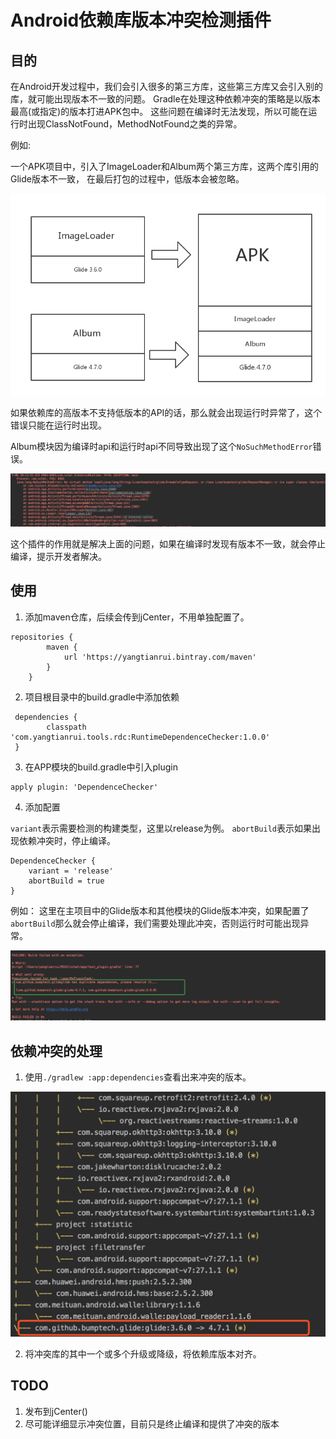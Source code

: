 # Android依赖库版本冲突检测插件
## 目的
在Android开发过程中，我们会引入很多的第三方库，这些第三方库又会引入别的库，就可能出现版本不一致的问题。
Gradle在处理这种依赖冲突的策略是以版本最高(或指定)的版本打进APK包中。
这些问题在编译时无法发现，所以可能在运行时出现ClassNotFound，MethodNotFound之类的异常。


例如:

一个APK项目中，引入了ImageLoader和Album两个第三方库，这两个库引用的Glide版本不一致，
在最后打包的过程中，低版本会被忽略。

![](./assets/build.jpg)

如果依赖库的高版本不支持低版本的API的话，那么就会出现运行时异常了，这个错误只能在运行时出现。

Album模块因为编译时api和运行时api不同导致出现了这个`NoSuchMethodError`错误。

![](./assets/NoSuchMethod.png)

这个插件的作用就是解决上面的问题，如果在编译时发现有版本不一致，就会停止编译，提示开发者解决。

## 使用
1. 添加maven仓库，后续会传到jCenter，不用单独配置了。
```
repositories {
        maven {
            url 'https://yangtianrui.bintray.com/maven'
        }
    }
```
2. 项目根目录中的build.gradle中添加依赖
```
 dependencies {
        classpath 'com.yangtianrui.tools.rdc:RuntimeDependenceChecker:1.0.0'
 }
```

3. 在APP模块的build.gradle中引入plugin
```
apply plugin: 'DependenceChecker'
```
4. 添加配置

`variant`表示需要检测的构建类型，这里以release为例。
`abortBuild`表示如果出现依赖冲突时，停止编译。
```
DependenceChecker {
    variant = 'release'
    abortBuild = true
}
```

例如：
这里在主项目中的Glide版本和其他模块的Glide版本冲突，如果配置了`abortBuild`那么就会停止编译，我们需要处理此冲突，否则运行时可能出现异常。

![](./assets/BuildException.png)

## 依赖冲突的处理
1. 使用`./gradlew :app:dependencies`查看出来冲突的版本。

![](./assets/CheckDependence.png)

2. 将冲突库的其中一个或多个升级或降级，将依赖库版本对齐。

## TODO
1. 发布到jCenter()
2. 尽可能详细显示冲突位置，目前只是终止编译和提供了冲突的版本